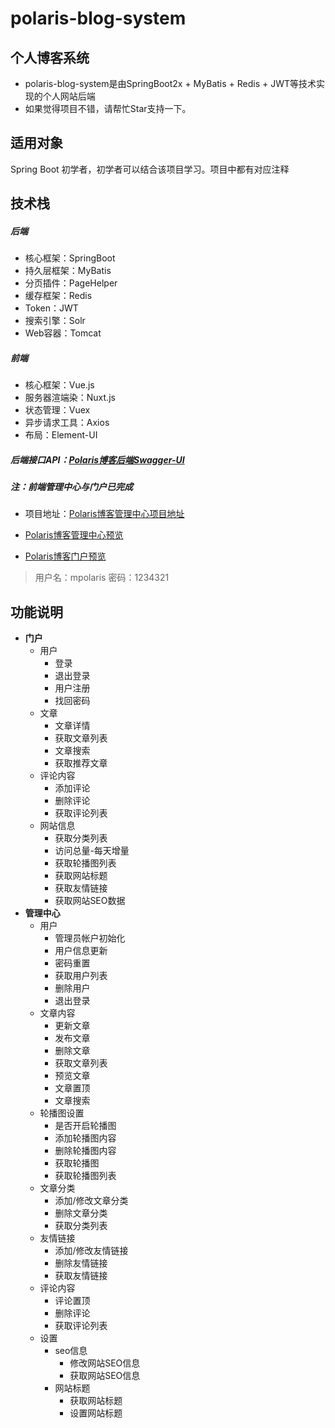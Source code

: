 # polaris-blog-system
## 个人博客系统
- polaris-blog-system是由SpringBoot2x + MyBatis + Redis + JWT等技术实现的个人网站后端
- 如果觉得项目不错，请帮忙Star支持一下。

## 适用对象
Spring Boot 初学者，初学者可以结合该项目学习。项目中都有对应注释

## 技术栈

##### 后端
- 核心框架：SpringBoot
- 持久层框架：MyBatis
- 分页插件：PageHelper
- 缓存框架：Redis
- Token：JWT
- 搜索引擎：Solr
- Web容器：Tomcat

##### 前端
- 核心框架：Vue.js
- 服务器渲端染：Nuxt.js
- 状态管理：Vuex
- 异步请求工具：Axios
- 布局：Element-UI

##### 后端接口API：[Polaris博客后端Swagger-UI](http://mpolaris.top:8080/swagger-ui.html)

##### 注：前端管理中心与门户已完成 

- 项目地址：[Polaris博客管理中心项目地址](https://github.com/mp-polaris/polaris-blog-admin)

- [Polaris博客管理中心预览](http://www.mpolaris.top)

- [Polaris博客门户预览](http://mp.mpolaris.top)

> 用户名：mpolaris     密码：1234321

## 功能说明

- **门户**
  - 用户
    - 登录
    - 退出登录
    - 用户注册
    - 找回密码
  - 文章
    - 文章详情
    - 获取文章列表
    - 文章搜索
    - 获取推荐文章
  - 评论内容
    - 添加评论
    - 删除评论
    - 获取评论列表
  - 网站信息
    - 获取分类列表
    - 访问总量-每天增量
    - 获取轮播图列表
    - 获取网站标题
    - 获取友情链接
    - 获取网站SEO数据
- **管理中心**
  - 用户
    - 管理员帐户初始化
    - 用户信息更新
    - 密码重置
    - 获取用户列表
    - 删除用户
    - 退出登录
  - 文章内容
    - 更新文章
    - 发布文章
    - 删除文章
    - 获取文章列表
    - 预览文章
    - 文章置顶
    - 文章搜索
  - 轮播图设置
    - 是否开启轮播图
    - 添加轮播图内容
    - 删除轮播图内容
    - 获取轮播图
    - 获取轮播图列表
  - 文章分类
    - 添加/修改文章分类
    - 删除文章分类
    - 获取分类列表
  - 友情链接
    - 添加/修改友情链接
    - 删除友情链接
    - 获取友情链接
  - 评论内容
    - 评论置顶
    - 删除评论
    - 获取评论列表
  - 设置
    - seo信息
      - 修改网站SEO信息
      - 获取网站SEO信息
    - 网站标题
      - 获取网站标题
      - 设置网站标题
